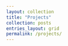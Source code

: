 ```yaml
---
layout: collection
title: "Projects"
collection: posts
entries_layout: grid
permalink: /projects/
---
```

